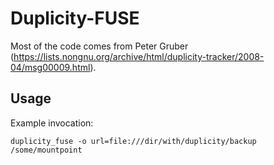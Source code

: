 # Duplicity-FUSE

Most of the code comes from Peter Gruber (https://lists.nongnu.org/archive/html/duplicity-tracker/2008-04/msg00009.html).

Usage
-----
Example invocation:

```
duplicity_fuse -o url=file:///dir/with/duplicity/backup /some/mountpoint
```
